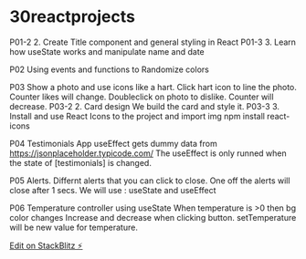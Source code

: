 # 30reactprojects

P01-2 2. Create Title component and general styling in React
P01-3 3. Learn how useState works and manipulate name and date

P02 Using events and functions to Randomize colors

P03 Show a photo and use icons like a hart. Click hart icon to line the photo.
Counter likes will change.
Doubleclick on photo to dislike. Counter will decrease.
P03-2 2. Card design We build the card and style it.
P03-3 3. Install and use React Icons to the project and import img
npm install react-icons

P04 Testimonials App useEffect gets dummy data from https://jsonplaceholder.typicode.com/
The useEffect is only runned when the state of [testimonials] is changed.

P05 Alerts.
Differnt alerts that you can click to close. One off the alerts will close after 1 secs.
We will use : useState and useEffect

P06 Temperature controller using useState
When temperature is >0 then bg color changes
Increase and decrease when clicking button. setTemperature will be new value for temperature.

[Edit on StackBlitz ⚡️](https://stackblitz.com/edit/stackblitz-starters-d4lkns)
